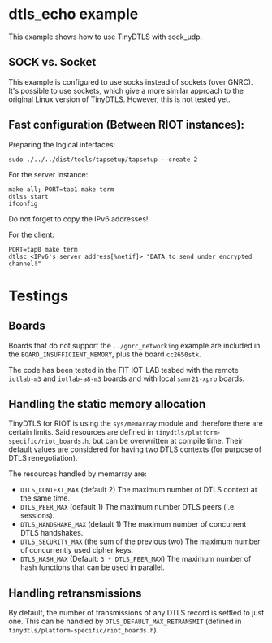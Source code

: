 # dtls_echo example

This example shows how to use TinyDTLS with sock_udp.

## SOCK vs. Socket

This example is configured to use socks instead of sockets (over GNRC).
It's possible to use sockets, which give a more similar approach to the original
Linux version of TinyDTLS. However, this is not tested yet.

## Fast configuration (Between RIOT instances):

Preparing the logical interfaces:

    sudo ./../../dist/tools/tapsetup/tapsetup --create 2

For the server instance:

    make all; PORT=tap1 make term
    dtlss start
    ifconfig

Do not forget to copy the IPv6 addresses!

For the client:

    PORT=tap0 make term
    dtlsc <IPv6's server address[%netif]> "DATA to send under encrypted channel!"

# Testings
## Boards

Boards that do not support the `../gnrc_networking` example are included
in the `BOARD_INSUFFICIENT_MEMORY`, plus the board `cc2650stk`.

The code has been tested in the FIT IOT-LAB tesbed with the remote
`iotlab-m3` and `iotlab-a8-m3` boards and with local `samr21-xpro` boards.

## Handling the static memory allocation

TinyDTLS for RIOT is using the `sys/memarray` module and therefore there
are certain limits. Said resources are defined in
`tinydtls/platform-specific/riot_boards.h`, but can be overwritten at
compile time. Their default values are considered for having two DTLS
contexts (for purpose of DTLS renegotiation).

The resources handled by memarray are:
* `DTLS_CONTEXT_MAX` (default 2) The maximum number of DTLS context at the
   same time.
* `DTLS_PEER_MAX` (default 1) The maximum number DTLS peers (i.e. sessions).
* `DTLS_HANDSHAKE_MAX` (default 1) The maximum number of concurrent DTLS handshakes.
* `DTLS_SECURITY_MAX` (the sum of the previous two) The maximum number of
   concurrently used cipher keys.
* `DTLS_HASH_MAX` (Default: `3 * DTLS_PEER_MAX`) The maximum number of hash
  functions that can be used in parallel.

## Handling retransmissions

By default, the number of transmissions of any DTLS record is settled to just
one. This can be handled by `DTLS_DEFAULT_MAX_RETRANSMIT` (defined in
`tinydtls/platform-specific/riot_boards.h`).

